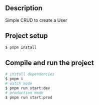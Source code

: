 ## Description

Simple CRUD to create a User

## Project setup

```bash
$ pnpm install
```

## Compile and run the project

```bash
# install dependencies
$ pnpm i
# watch mode
$ pnpm run start:dev
# production mode
$ pnpm run start:prod
```
